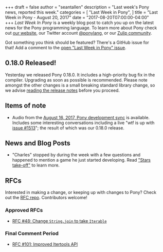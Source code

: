 +++
draft = false
author = "seantallen"
description = "Last week's Pony news, reported this week."
categories = [
    "Last Week in Pony",
]
title = "Last Week in Pony - August 20, 2017"
date = "2017-08-20T07:00:00-04:00"
+++
_Last Week In Pony_ is a weekly blog post to catch you up on the latest news for the Pony programming language. To learn more about Pony check out [our website](https://ponylang.io), our Twitter account [@ponylang](https://twitter.com/ponylang), or our [Zulip community](https://ponylang.zulipchat.com).

Got something you think should be featured? There's a GitHub issue for that! Add a comment to the [open "Last Week in Pony" issue](https://github.com/ponylang/ponylang.github.io/issues?q=is:issue+is:open+label:last-week-in-pony).
<!--more-->

## 0.18.0 Released!

Yesterday we released Pony 0.18.0. It includes a high-priority bug fix in the compiler. Upgrading as soon as possible is recommended. Please note amongst the other changes is a small breaking standard library change, so we advise [reading the release notes](https://www.ponylang.io/blog/2017/08/0.18.0-released/) before you proceed.

## Items of note

- Audio from the [August 16, 2017, Pony development sync](https://pony.groups.io/g/dev/files/Pony%20Sync/August%2016,%202017) is available. Includes some interesting conversations including a live "wtf is up with [issue #1513](https://github.com/ponylang/ponyc/issues/1513)"; the result of which was our 0.18.0 release.

## News and Blog Posts
  
- "Charles" stopped by during the week with a few questions and happened to mention a game he just started developing. Read ["Stars take-off"](http://www.charlesetc.com/stars-game-1.html) to learn more.

## RFCs

Interested in making a change, or keeping up with changes to Pony? Check out the [RFC repo](https://github.com/ponylang/rfcs). Contributors welcome!

### Approved RFCs
  
- [RFC #48: Change `String.join` to take `Iterable`](https://github.com/ponylang/rfcs/blob/master/text/0048-change-String-join-to-take-iterable.md)

### Final Comment Period
  
- [RFC #101: Improved Itertools API](https://github.com/ponylang/rfcs/pull/101)
